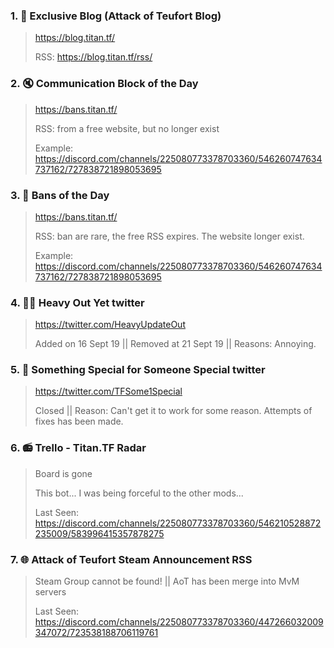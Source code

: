 ### 1. 📰 Exclusive Blog (Attack of Teufort Blog)
> https://blog.titan.tf/
> 
> RSS: https://blog.titan.tf/rss/

### 2. 🔇 Communication Block of the Day
> https://bans.titan.tf/
> 
> RSS: from a free website, but no longer exist
>
> Example: https://discord.com/channels/225080773378703360/546260747634737162/727838721898053695

### 3. 🔨 Bans of the Day
> https://bans.titan.tf/
> 
> RSS: ban are rare, the free RSS expires. The website longer exist.
> 
> Example: https://discord.com/channels/225080773378703360/546260747634737162/727838721898053695

### 4. 🏃‍♂️ Heavy Out Yet twitter
> https://twitter.com/HeavyUpdateOut
>
> Added on 16 Sept 19 || Removed at 21 Sept 19 || Reasons: Annoying.

### 5. 💍 Something Special for Someone Special twitter
> https://twitter.com/TFSome1Special
>
> Closed || Reason: Can't get it to work for some reason. Attempts of fixes has been made.

### 6. 📻 Trello - Titan.TF Radar
> Board is gone
>
> This bot... I was being forceful to the other mods... 
>
> Last Seen: https://discord.com/channels/225080773378703360/546210528872235009/583996415357878275

### 7. 🌐 Attack of Teufort Steam Announcement RSS
> Steam Group cannot be found! || AoT has been merge into MvM servers
>
> Last Seen: https://discord.com/channels/225080773378703360/447266032009347072/723538188706119761

